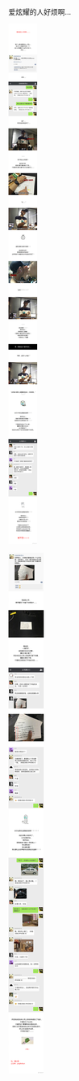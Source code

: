 爱炫耀的人好烦啊...

![87f55dd9c28841a79d7653f355b182f0.jpg](https://raw.githubusercontent.com/wxlzmt/cdn1/master/ext/qw/groups/30118/87f55dd9c28841a79d7653f355b182f0.jpg)

![3474f6729a504c8d9cb540b397f93edc.jpg](https://raw.githubusercontent.com/wxlzmt/cdn1/master/ext/qw/groups/30118/3474f6729a504c8d9cb540b397f93edc.jpg)
